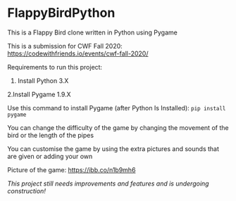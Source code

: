 # FlappyBirdPython
This is a Flappy Bird clone written in Python using Pygame

This is a submission for CWF Fall 2020: https://codewithfriends.io/events/cwf-fall-2020/

Requirements to run this project:

1. Install Python 3.X

2.Install Pygame 1.9.X

Use this command to install Pygame (after Python Is Installed):
```pip install pygame``` 

You can change the difficulty of the game by changing the movement of the bird or the length of the pipes

You can customise the game by using the extra pictures and sounds that are given or adding your own

Picture of the game: https://ibb.co/n1b9mh6

*This project still needs improvements and features and is undergoing construction!*


